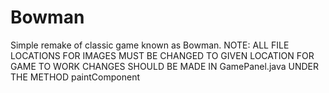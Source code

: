 # Bowman
Simple remake of classic game known as Bowman. NOTE: ALL FILE LOCATIONS FOR IMAGES MUST BE CHANGED TO GIVEN LOCATION FOR GAME TO WORK
CHANGES SHOULD BE MADE IN GamePanel.java UNDER THE METHOD paintComponent
